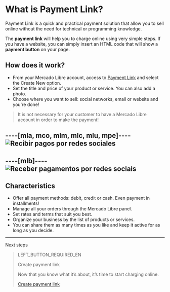 # What is Payment Link?

Payment Link is a quick and practical payment solution that allow you to sell online without the need for technical or programming knowledge.

The **payment link** will help you to charge online using very simple steps.
If you have a website, you can simply insert an HTML code that will show a **payment button** on your page.

## How does it work?
 - From your Mercado Libre account, access to [Payment Link](https://www.mercadopago[FAKER][URL][DOMAIN]/tools/list) and select the Create New option.
 - Set the title and price of your product or service. You can also add a photo.
 - Choose where you want to sell: social networks, email or website and you're done!

> It is not necessary for your customer to have a Mercado Libre account in order to make the payment!

----[mla, mco, mlm, mlc, mlu, mpe]----
![Recibir pagos por redes sociales](/images/button/byl_crear_compartir.png)
------------
----[mlb]----
![Receber pagamentos por redes sociais](/images/button/byl_criar_compartilhar.png)
------------

## Characteristics
 - Offer all payment methods: debit, credit or cash. Even payment in installments!
 - Manage all your orders through the Mercado Libre panel.
 - Set rates and terms that suit you best.
 - Organize your business by the list of products or services.
 - You can share them as many times as you like and keep it active for as long as you decide.

---
Next steps
> LEFT_BUTTON_REQUIRED_EN
>
> Create payment link
>
> Now that you know what it’s about, it’s time to start charging online.
>
> [Create payment link](https://www.mercadopago[FAKER][URL][DOMAIN]/developers/en/guides/online-payments/payment-link/create-button)
